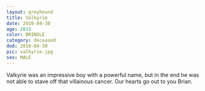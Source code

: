 ```yaml
---
layout: greyhound
title: Valkyrie
date: 2010-04-30
age: 2015
color: BRINDLE
category: deceased
dod: 2010-04-30
pic: valkyrie.jpg
sex: MALE
---
```


Valkyrie was an impressive boy with a powerful name, but in the end he was not able to stave
off that villainous cancer.  Our hearts go out to you Brian.
